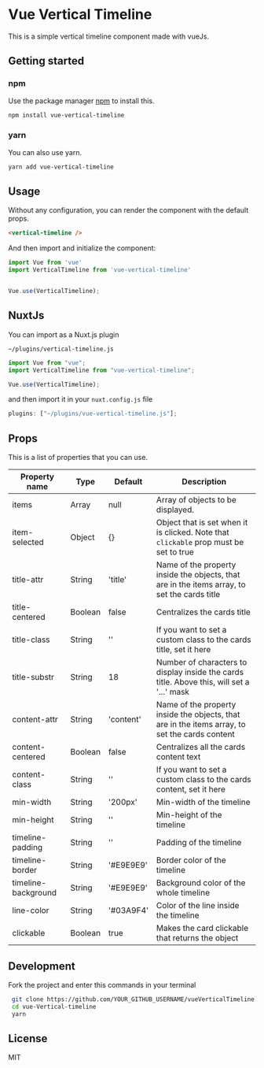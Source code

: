 # Vue Vertical Timeline
This is a simple vertical timeline component made with vueJs.
## Getting started
### npm

Use the package manager [npm](https://www.npmjs.com/package/) to install this.
```bash
npm install vue-vertical-timeline
```

### yarn
You can also use yarn.

```bash
yarn add vue-vertical-timeline
```

## Usage

Without any configuration, you can render the component with the default props.


```HTML
<vertical-timeline />
```

And then import and initialize the component:

```JavaScript
import Vue from 'vue'
import VerticalTimeline from 'vue-vertical-timeline'


Vue.use(VerticalTimeline);
```

## NuxtJs


You can import as a Nuxt.js plugin

`~/plugins/vertical-timeline.js`

```js
import Vue from "vue";
import VerticalTimeline from "vue-vertical-timeline";

Vue.use(VerticalTimeline);
```

and then import it in your `nuxt.config.js` file

```js
plugins: ["~/plugins/vue-vertical-timeline.js"];
```
## Props
 
 This is a list of properties that you can use.

| Property name       | Type    | Default   | Description                                                                                    |
| ------------------- | ------- | --------- | ---------------------------------------------------------------------------------------------- |
| items               | Array   | null      | Array of objects to be displayed.                       |
| item-selected       | Object  | {}        | Object that is set when it is clicked. Note that `clickable` prop must be set to true          |
| title-attr          | String  | 'title'   | Name of the property inside the objects, that are in the items array, to set the cards title   |
| title-centered      | Boolean | false     | Centralizes the cards title                                                                    |
| title-class         | String  | ''        | If you want to set a custom class to the cards title, set it here                              |
| title-substr        | String  | 18        | Number of characters to display inside the cards title. Above this, will set a '...' mask      |
| content-attr        | String  | 'content' | Name of the property inside the objects, that are in the items array, to set the cards content |
| content-centered    | Boolean | false     | Centralizes all the cards content text                                                         |
| content-class       | String  | ''        | If you want to set a custom class to the cards content, set it here                            |
| min-width           | String  | '200px'   | Min-width of the timeline                                                                      |
| min-height          | String  | ''        | Min-height of the timeline                                                                     |
| timeline-padding    | String  | ''        | Padding of the timeline                                                                        |
| timeline-border     | String  | '#E9E9E9' | Border color of the timeline                                                                   |
| timeline-background | String  | '#E9E9E9' | Background color of the whole timeline                                                         |
| line-color          | String  | '#03A9F4' | Color of the line inside the timeline                                                          |
| clickable           | Boolean | true      | Makes the card clickable that returns the object                                               |


## Development


Fork the project and enter this commands in your terminal

```sh
 git clone https://github.com/YOUR_GITHUB_USERNAME/vueVerticalTimeline.git
 cd vue-Vertical-timeline
 yarn
```


## License
MIT
